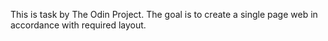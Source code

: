 This is task by The Odin Project. 
The goal is to create a single page web in accordance with required layout. 

